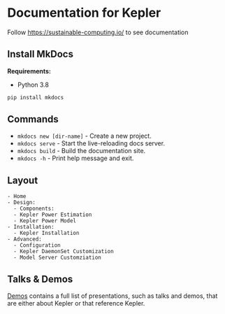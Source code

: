 # Documentation for Kepler

Follow https://sustainable-computing.io/ to see documentation

## Install MkDocs
**Requirements:**
- Python 3.8
  
```bash
pip install mkdocs
```

## Commands

* `mkdocs new [dir-name]` - Create a new project.
* `mkdocs serve` - Start the live-reloading docs server.
* `mkdocs build` - Build the documentation site.
* `mkdocs -h` - Print help message and exit.

## Layout
```
- Home
- Design: 
  - Components:
  - Kepler Power Estimation
  - Kepler Power Model
- Installation:
  - Kepler Installation
- Advanced:
  - Configuration
  - Kepler DaemonSet Customization
  - Model Server Customziation
```

## Talks & Demos
[Demos](./demos/) contains a full list of presentations, such as talks and demos, that are either about Kepler or that reference Kepler.